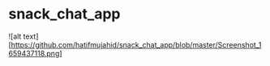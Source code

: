 # snack_chat_app

![alt text][https://github.com/hatifmujahid/snack_chat_app/blob/master/Screenshot_1659437118.png]
